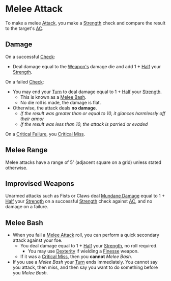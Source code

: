 # Melee Attack

To make a melee [Attack](Attack.md), you make a [Strength](../../Player%20Characters/The%20Ability%20Scores/Strength.md) check and compare the result to the target's [AC](../../Player%20Characters/Derived%20Statistics/Armor%20Class.md).

## Damage

On a successful [Check](../Core%20Procedures/Check.md):

- Deal damage equal to the [Weapon's](../../Items%20and%20Gear/Weapons/Weapons.md) damage die and add 1 + [Half](../Core%20Procedures/Half.md) your [Strength](../../Player%20Characters/The%20Ability%20Scores/Strength.md).

On a failed [Check](../Core%20Procedures/Check.md):

- You may end your [Turn](../Core%20Procedures/Turn.md) to deal damage equal to 1 + [Half](../Core%20Procedures/Half.md) your [Strength](../../Player%20Characters/The%20Ability%20Scores/Strength.md).
	- This is known as a [Melee Bash](Melee%20Attack.md#Melee%20Bash).
	- No die roll is made, the damage is flat.
- Otherwise, the attack deals **no damage**.
	- *If the result was greater than or equal to 10, it glances harmlessly off their armor*
	- *If the result was less than 10, the attack is parried or evaded*

On a [Critical Failure](../Die%20Rolling%20Mechanics/Critical%20Failure.md), you [Critical Miss](../Die%20Rolling%20Mechanics/Critical%20Miss.md).

## Melee Range

Melee attacks have a range of 5' (adjacent square on a grid) unless stated otherwise.

## Improvised Weapons

Unarmed attacks such as Fists or Claws deal [Mundane Damage](Damage%20Types/Mundane%20Damage.md) equal to 1 + [Half](../Core%20Procedures/Half.md) your [Strength](../../Player%20Characters/The%20Ability%20Scores/Strength.md) on a successful [Strength](../../Player%20Characters/The%20Ability%20Scores/Strength.md) check against [AC](../../Player%20Characters/Derived%20Statistics/Armor%20Class.md), and no damage on a failure.

## Melee Bash

- When you fail a [Melee Attack](Melee%20Attack.md) roll, you can perform a quick secondary attack against your foe.
	- You deal damage equal to 1 + [Half](../Core%20Procedures/Half.md) your [Strength](../../Player%20Characters/The%20Ability%20Scores/Strength.md), no roll required.
		- You may use [Dexterity](../../Player%20Characters/The%20Ability%20Scores/Dexterity.md) if wielding a [Finesse](../../Items%20and%20Gear/Weapon%20Properties/Finesse%20Property.md) weapon.
	- If it was a [Critical Miss](../Die%20Rolling%20Mechanics/Critical%20Miss.md), then you **cannot** *Melee Bash*.
- If you use a *Melee Bash* your [Turn](../Core%20Procedures/Turn.md) ends immediately. You cannot say you attack, then miss, and then say you want to do something before you *Melee Bash*.
